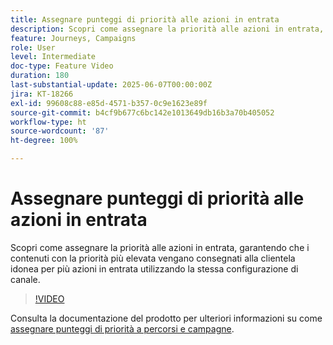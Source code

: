 ```yaml
---
title: Assegnare punteggi di priorità alle azioni in entrata
description: Scopri come assegnare la priorità alle azioni in entrata, garantendo che i contenuti con la priorità più elevata vengano consegnati alla clientela idonea per più azioni in entrata utilizzando la stessa configurazione di canale.
feature: Journeys, Campaigns
role: User
level: Intermediate
doc-type: Feature Video
duration: 180
last-substantial-update: 2025-06-07T00:00:00Z
jira: KT-18266
exl-id: 99608c88-e85d-4571-b357-0c9e1623e89f
source-git-commit: b4cf9b677c6bc142e1013649db16b3a70b405052
workflow-type: ht
source-wordcount: '87'
ht-degree: 100%

---
```


# Assegnare punteggi di priorità alle azioni in entrata

Scopri come assegnare la priorità alle azioni in entrata, garantendo che i contenuti con la priorità più elevata vengano consegnati alla clientela idonea per più azioni in entrata utilizzando la stessa configurazione di canale.

>[!VIDEO](https://video.tv.adobe.com/v/3435529/?learn=on&enablevpops)

Consulta la documentazione del prodotto per ulteriori informazioni su come [assegnare punteggi di priorità a percorsi e campagne](https://experienceleague.adobe.com/it/docs/journey-optimizer/using/conflict-prioritization/priority-scores).
